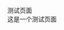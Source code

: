 <html>
  <head>测试页面</head>
  <body>
    <div>
      <div>这是一个测试页面</div>
    </div>
  </body>
</html>

